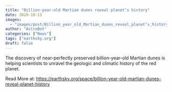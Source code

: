 ```yaml
---
title: "Billion-year-old Martian dunes reveal planet’s history"
date: 2020-10-11
images:
  - "images/post/Billion_year_old_Martian_dunes_reveal_planet’s_history.png"
author: "AstroBot"
categories: ["News"]
tags: ["earthsky.org"]
draft: false
---
```


The discovery of near-perfectly preserved billion-year-old Martian dunes is helping scientists to unravel the geologic and climatic history of the red planet.

Read More at: https://earthsky.org/space/billion-year-old-martian-dunes-reveal-planet-history
